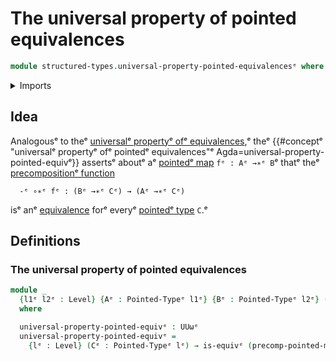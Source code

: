 # The universal property of pointed equivalences

```agda
module structured-types.universal-property-pointed-equivalencesᵉ where
```

<details><summary>Imports</summary>

```agda
open import foundation.equivalencesᵉ
open import foundation.universe-levelsᵉ

open import structured-types.pointed-mapsᵉ
open import structured-types.pointed-typesᵉ
open import structured-types.precomposition-pointed-mapsᵉ
```

</details>

## Idea

Analogousᵉ to theᵉ
[universalᵉ propertyᵉ ofᵉ equivalences](foundation.universal-property-equivalences.md),ᵉ
theᵉ
{{#conceptᵉ "universalᵉ propertyᵉ ofᵉ pointedᵉ equivalences"ᵉ Agda=universal-property-pointed-equivᵉ}}
assertsᵉ aboutᵉ aᵉ [pointedᵉ map](structured-types.pointed-maps.mdᵉ) `fᵉ : Aᵉ →∗ᵉ B`ᵉ
thatᵉ theᵉ
[precompositionᵉ function](structured-types.precomposition-pointed-maps.mdᵉ)

```text
  -ᵉ ∘∗ᵉ fᵉ : (Bᵉ →∗ᵉ Cᵉ) → (Aᵉ →∗ᵉ Cᵉ)
```

isᵉ anᵉ [equivalence](foundation.equivalences.mdᵉ) forᵉ everyᵉ
[pointedᵉ type](structured-types.pointed-types.mdᵉ) `C`.ᵉ

## Definitions

### The universal property of pointed equivalences

```agda
module _
  {l1ᵉ l2ᵉ : Level} {Aᵉ : Pointed-Typeᵉ l1ᵉ} {Bᵉ : Pointed-Typeᵉ l2ᵉ} (fᵉ : Aᵉ →∗ᵉ Bᵉ)
  where

  universal-property-pointed-equivᵉ : UUωᵉ
  universal-property-pointed-equivᵉ =
    {lᵉ : Level} (Cᵉ : Pointed-Typeᵉ lᵉ) → is-equivᵉ (precomp-pointed-mapᵉ fᵉ Cᵉ)
```